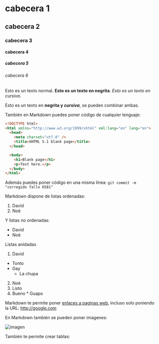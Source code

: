 # cabecera 1
## cabecera 2
### cabecera 3
#### cabecera 4
##### cabecera 5
###### cabecera 6

Esto es un texto normal. **Esto es un texto en negrita**. *Esto es un texto en cursiva*.

Esto es un texto en **negrita y _cursiva_**, se pueden combinar ambas.

También en Markdown puedes poner código de cualquier lenguaje:

```html
<!DOCTYPE html>
<html xmlns="http://www.w3.org/1999/xhtml" xml:lang="en" lang="en">
  <head>
    <meta charset="utf-8" />
    <title>XHTML 5.1 blank page</title>
  </head>

  <body>
    <h1>Blank page</h1>
    <p>Text here.</p>
  </body>
</html>
```

Además puedes poner código en una misma línea: `git commit -m "corregido fallo 6581"`

Markdown dispone de listas ordenadas:

1. David
2. Noé

Y listas no ordenadas:

* David
* Noé

Listas anidadas

1. David
  * Tonto
  * Gay
    * La chupa
    
2. Noé
  1. Listo
  2. Bueno
    * Guapo

Markdown te permite poner [enlaces a paginas web](http://github.com), incluso solo poniendo la URL: http://google.com


En Markdown también se pueden poner imagenes:

![imagen](http://www.365imagenesbonitas.com/wp-content/uploads/2014/07/imagenes-bonitas-homer-400x284.jpg)

También te permite crear tablas:
